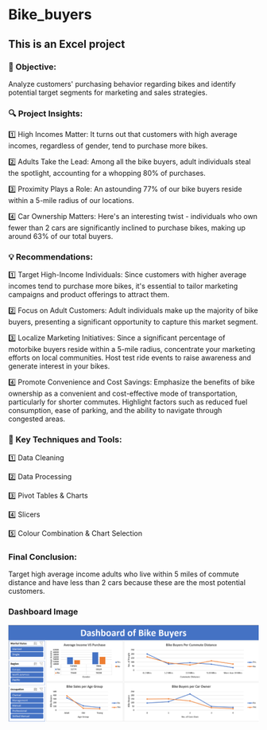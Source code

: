 # Bike_buyers
## This is an Excel project

### 🎯 Objective:  
Analyze customers' purchasing behavior regarding bikes and identify potential target segments for marketing and sales strategies.

### 🔍 Project Insights:

1️⃣ High Incomes Matter: It turns out that customers with high average incomes, regardless of gender, tend to purchase more bikes.

2️⃣ Adults Take the Lead: Among all the bike buyers, adult individuals steal the spotlight, accounting for a whopping 80% of purchases.

3️⃣ Proximity Plays a Role: An astounding 77% of our bike buyers reside within a 5-mile radius of our locations.

4️⃣ Car Ownership Matters: Here's an interesting twist - individuals who own fewer than 2 cars are significantly inclined to purchase bikes, making up around 63% of our total buyers.

### 💡 Recommendations:

1️⃣ Target High-Income Individuals: Since customers with higher average incomes tend to purchase more bikes, it's essential to tailor marketing campaigns and product offerings to attract them.

2️⃣ Focus on Adult Customers: Adult individuals make up the majority of bike buyers, presenting a significant opportunity to capture this market segment.

3️⃣ Localize Marketing Initiatives: Since a significant percentage of motorbike buyers reside within a 5-mile radius, concentrate your marketing efforts on local communities. Host test ride events to raise awareness and generate interest in your bikes.

4️⃣ Promote Convenience and Cost Savings: Emphasize the benefits of bike ownership as a convenient and cost-effective mode of transportation, particularly for shorter commutes. Highlight factors such as reduced fuel consumption, ease of parking, and the ability to navigate through congested areas.

### 🔑 Key Techniques and Tools:

1️⃣ Data Cleaning

2️⃣ Data Processing

3️⃣ Pivot Tables & Charts

4️⃣ Slicers

5️⃣ Colour Combination & Chart Selection

### Final Conclusion:
Target high average income adults who live within 5 miles of commute distance and have less than 2 cars because these are the most potential customers.

### Dashboard Image
![Screenshot (31221)](https://github.com/Yash757575/BikeSales/blob/a1b209358bdab1c21b51f389e963653ae0489898/Bike_Buyers_Screenshot.png)
